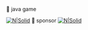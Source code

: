 🥭 java game

[![N|Solid](https://www.gotop.com.tw/Waweb2004/WawebImages/BookXL/ACG003400.jpg )](https://github.com/SuWeizhe1124/java-game)
🥭  sponsor
[![N|Solid](https://payment.ecpay.com.tw/Upload/QRCode/202404/QRCode_fd0ad7b3-d533-4c65-b6d1-d1fc9aec13be.png)](https://p.ecpay.com.tw/3B20AB6)
